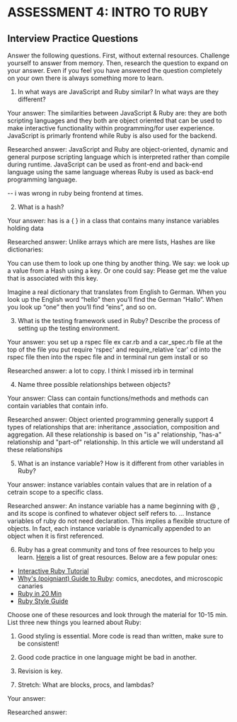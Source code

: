 # ASSESSMENT 4: INTRO TO RUBY
## Interview Practice Questions

Answer the following questions. First, without external resources. Challenge yourself to answer from memory. Then, research the question to expand on your answer. Even if you feel you have answered the question completely on your own there is always something more to learn.   

1. In what ways are JavaScript and Ruby similar? In what ways are they different?

  Your answer: The similarities between JavaScript & Ruby are: they are both scripting languages and they both are object oriented 
  that can be used to make interactive functionality within programming/for user experience. JavaScript is primarly frontend while Ruby 
  is also used for the backend. 

  Researched answer:
  JavaScript and Ruby are object-oriented, dynamic and general purpose scripting language which is interpreted rather than compile 
  during runtime. JavaScript can be used as front-end and back-end language using the same language whereas Ruby is used as
  back-end programming language.

 -- i was wrong in ruby being frontend at times. 

2. What is a hash?

  Your answer: has is a { } in a class that contains many instance variables holding data

  Researched answer:
  Unlike arrays which are mere lists, Hashes are like dictionaries:

You can use them to look up one thing by another thing. We say: we look up a value from a Hash using a key. Or one could say: Please get me the value that is associated with this key.

Imagine a real dictionary that translates from English to German. When you look up the English word “hello” 
then you’ll find the German “Hallo”. When you look up “one” then you’ll find “eins”, and so on.



3. What is the testing framework used in Ruby? Describe the process of setting up the testing environment.

  Your answer: you set up a rspec file ex car.rb and a car_spec.rb file at the top of the file you put require 'rspec'
  and require_relative 'car' cd into the rspec file then into the rspec file and in terminal run gem install or so 

  Researched answer:
    a lot to copy. I think I missed irb in terminal 


4. Name three possible relationships between objects?

  Your answer: Class can contain functions/methods and methods can contain 
  variables that contain info. 

  Researched answer:
  Object oriented programming generally support 4 types of relationships that are: inheritance ,association, composition
  and aggregation. All these relationship is based on "is a" relationship, "has-a" relationship and "part-of" relationship.
  In this article we will understand all these relationships



5. What is an instance variable? How is it different from other variables in Ruby?

  Your answer: instance variables contain values that are in relation of a cetrain scope to a specific class. 

  Researched answer: An instance variable has a name beginning with @ , and its scope is confined to whatever object
  self refers to. ... Instance variables of ruby do not need declaration. This implies a
  flexible structure of objects. In fact, each instance variable is dynamically appended to an object when it is first referenced.



6. Ruby has a great community and tons of free resources to help you learn. [Here](https://www.ruby-lang.org/en/documentation/)is a list of great resources. Below are a few popular ones:
- [Interactive Ruby Tutorial](http://tryruby.org/levels/1/challenges/0)
- [Why's (poigniant) Guide to Ruby](http://poignant.guide/book/chapter-1.html): comics, anecdotes, and microscopic canaries
- [Ruby in 20 Min](https://www.ruby-lang.org/en/documentation/quickstart/)
- [Ruby Style Guide](https://rubystyle.guide/)

Choose one of these resources and look through the material for 10-15 min. List three new things you learned about Ruby:

1) Good styling is essential. More code is read than written, make sure to be consistent!

2) Good code practice in one language might be bad in another.

3) Revision is key. 


7. Stretch: What are blocks, procs, and lambdas?

  Your answer:

  Researched answer:
